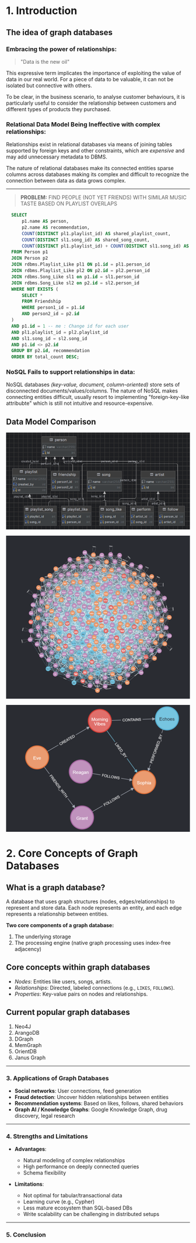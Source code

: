 # **1. Introduction**

## The idea of graph databases

### Embracing the power of relationships:

> "Data is the new oil"

This expressive term implicates the importance of exploiting the value of data in our real world. For a piece of data to be valuable, it can not be isolated but connective with others.

To be clear, in the business scenario, to analyse customer behaviours, it is particularly useful to consider the relationship between customers and different types of products they purchased.

### Relational Data Model Being Ineffective with complex relationships:

Relationships exist in relational databases via means of joining tables supported by foreign keys and other constraints, which are _expensive_ and may add unnecessary metadata to DBMS.

The nature of relational databases make its connected entities sparse columns across databases making its complex and difficult to recognize the connection between data as data grows complex.

---

> **PROBLEM:**
> FIND PEOPLE (NOT YET FRIENDS) WITH SIMILAR MUSIC TASTE BASED ON PLAYLIST OVERLAPS

```sql
  SELECT
      p1.name AS person,
      p2.name AS recommendation,
      COUNT(DISTINCT pl1.playlist_id) AS shared_playlist_count,
      COUNT(DISTINCT sl1.song_id) AS shared_song_count,
      COUNT(DISTINCT pl1.playlist_id) + COUNT(DISTINCT sl1.song_id) AS total_count
  FROM Person p1
  JOIN Person p2
  JOIN rdbms.Playlist_Like pl1 ON p1.id = pl1.person_id
  JOIN rdbms.Playlist_Like pl2 ON p2.id = pl2.person_id
  JOIN rdbms.Song_Like sl1 on p1.id = sl1.person_id
  JOIN rdbms.Song_Like sl2 on p2.id = sl2.person_id
  WHERE NOT EXISTS (
      SELECT *
      FROM Friendship
      WHERE person1_id = p1.id
      AND person2_id = p2.id
  )
  AND p1.id = 1 -- me : Change id for each user
  AND pl1.playlist_id = pl2.playlist_id
  AND sl1.song_id = sl2.song_id
  AND p1.id <> p2.id
  GROUP BY p2.id, recommendation
  ORDER BY total_count DESC;
```

### NoSQL Fails to support relationships in data:

NoSQL databases _(key-value, document, column-oriented)_ store sets of disconnected documents/values/columns. The nature of NoSQL makes connecting entities difficult, usually resort to implementing "foreign-key-like attribubte" which is still not intuitive and resource-expensive.

## Data Model Comparison

![Relational Data Model](images/rdb-models.png "Relational Data Model")

![Graph Data Model Overview](images/graphdb-overview.png "Relational Data Model")

![Graph Data Model](images/graph-models.png "Relational Data Model")

# **2. Core Concepts of Graph Databases**

## What is a graph database?

A database that uses graph structures (nodes, edges/relationships) to represent and store data. Each node represents an entity, and each edge represents a relationship between entities.

**Two core components of a graph database:**

1. The underlying storage
2. The processing engine (native graph processing uses index-free adjacency)

## Core concepts within graph databases

- _Nodes_: Entities like users, songs, artists.
- _Relationships_: Directed, labeled connections (e.g., `LIKES`, `FOLLOWS`).
- _Properties_: Key-value pairs on nodes and relationships.

## Current popular graph databases

1. Neo4J
2. ArangoDB
3. DGraph
4. MemGraph
5. OrientDB
6. Janus Graph

---

### **3. Applications of Graph Databases**

- **Social networks**: User connections, feed generation
- **Fraud detection**: Uncover hidden relationships between entities
- **Recommendation systems**: Based on likes, follows, shared behaviors
- **Graph AI / Knowledge Graphs**: Google Knowledge Graph, drug discovery, legal research

---

### **4. Strengths and Limitations**

- **Advantages**:

  - Natural modeling of complex relationships
  - High performance on deeply connected queries
  - Schema flexibility

- **Limitations**:

  - Not optimal for tabular/transactional data
  - Learning curve (e.g., Cypher)
  - Less mature ecosystem than SQL-based DBs
  - Write scalability can be challenging in distributed setups

---

### **5. Conclusion**
